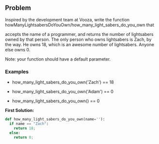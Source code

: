 ## Problem

Inspired by the development team at Vooza, write the function howManyLightsabersDoYouOwn/how_many_light_sabers_do_you_own that

accepts the name of a programmer, and
returns the number of lightsabers owned by that person.
The only person who owns lightsabers is Zach, by the way. He owns 18, which is an awesome number of lightsabers. Anyone else owns 0.

Note: your function should have a default parameter.

### Examples

* how_many_light_sabers_do_you_own('Zach') == 18

* how_many_light_sabers_do_you_own('Adam') == 0

* how_many_light_sabers_do_you_own()       == 0


**First Solution:**
```python
def how_many_light_sabers_do_you_own(name=''):
  if name == "Zach":
    return 18;
  else:
    return 0;
```    
